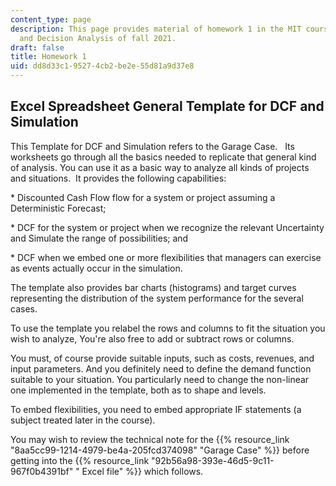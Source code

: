 ```yaml
---
content_type: page
description: This page provides material of homework 1 in the MIT course IDS.333 Risk
  and Decision Analysis of fall 2021.
draft: false
title: Homework 1
uid: dd8d33c1-9527-4cb2-be2e-55d81a9d37e8
---
```

## Excel Spreadsheet General Template for DCF and Simulation

This Template for DCF and Simulation refers to the Garage Case.   Its worksheets go through all the basics needed to replicate that general kind of analysis. You can use it as a basic way to analyze all kinds of projects and situations.  It provides the following capabilities:

\* Discounted Cash Flow flow for a system or project assuming a Deterministic Forecast;

\* DCF for the system or project when we recognize the relevant Uncertainty and Simulate the range of possibilities; and

\* DCF when we embed one or more flexibilities that managers can exercise as events actually occur in the simulation.

The template also provides bar charts (histograms) and target curves representing the distribution of the system performance for the several cases.

To use the template you relabel the rows and columns to fit the situation you wish to analyze, You're also free to add or subtract rows or columns. 

You must, of course provide suitable inputs, such as costs, revenues, and input parameters. And you definitely need to define the demand function suitable to your situation. You particularly need to change the non-linear one implemented in the template, both as to shape and levels.

To embed flexibilities, you need to embed appropriate IF statements (a subject treated later in the course).

You may wish to review the technical note for the {{% resource_link "8aa5cc99-1214-4979-be4a-205fcd374098" "Garage Case" %}} before getting into the {{% resource_link "92b56a98-393e-46d5-9c11-967f0b4391bf" " Excel file" %}} which follows.